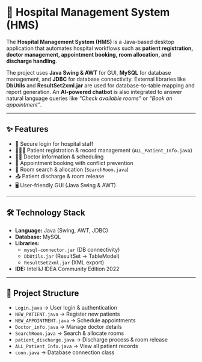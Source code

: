 # 🏥 Hospital Management System (HMS)

The **Hospital Management System (HMS)** is a Java-based desktop application that automates hospital workflows such as **patient registration, doctor management, appointment booking, room allocation, and discharge handling**.  

The project uses **Java Swing & AWT** for GUI, **MySQL** for database management, and **JDBC** for database connectivity. External libraries like **DbUtils** and **ResultSet2xml.jar** are used for database-to-table mapping and report generation. An **AI-powered chatbot** is also integrated to answer natural language queries like *“Check available rooms”* or *“Book an appointment”*.  

---

## ✨ Features
- 🔐 Secure login for hospital staff  
- 🧑‍🤝‍🧑 Patient registration & record management (`ALL_Patient_Info.java`)  
- 👨‍⚕️ Doctor information & scheduling  
- 📅 Appointment booking with conflict prevention  
- 🏨 Room search & allocation (`SearchRoom.java`)  
- 📤 Patient discharge & room release   
- 🖥️ User-friendly GUI (Java Swing & AWT)  

---

## 🛠️ Technology Stack
- **Language:** Java (Swing, AWT, JDBC)  
- **Database:** MySQL  
- **Libraries:**  
  - `mysql-connector.jar` (DB connectivity)  
  - `DbUtils.jar` (ResultSet → TableModel)  
  - `ResultSet2xml.jar` (XML export)  
- **IDE:** IntelliJ IDEA Community Edition 2022  

---

## 📂 Project Structure
- `Login.java` → User login & authentication  
- `NEW_PATIENT.java` → Register new patients  
- `NEW_APPOINTMENT.java` → Schedule appointments  
- `Doctor_info.java` → Manage doctor details  
- `SearchRoom.java` → Search & allocate rooms  
- `patient_discharge.java` → Discharge process & room release  
- `ALL_Patient_Info.java` → View all patient records  
- `conn.java` → Database connection class  
